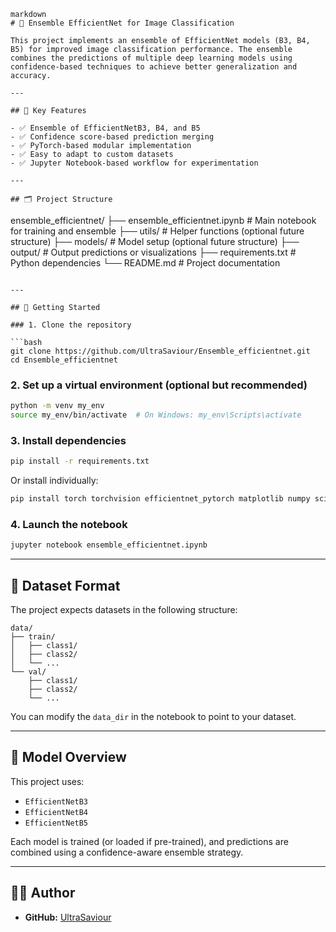 ```
markdown
# 🧠 Ensemble EfficientNet for Image Classification

This project implements an ensemble of EfficientNet models (B3, B4, B5) for improved image classification performance. The ensemble combines the predictions of multiple deep learning models using confidence-based techniques to achieve better generalization and accuracy.

---

## 📌 Key Features

- ✅ Ensemble of EfficientNetB3, B4, and B5
- ✅ Confidence score-based prediction merging
- ✅ PyTorch-based modular implementation
- ✅ Easy to adapt to custom datasets
- ✅ Jupyter Notebook-based workflow for experimentation

---

## 🗂️ Project Structure

```

ensemble\_efficientnet/
├── ensemble\_efficientnet.ipynb     # Main notebook for training and ensemble
├── utils/                          # Helper functions (optional future structure)
├── models/                         # Model setup (optional future structure)
├── output/                         # Output predictions or visualizations
├── requirements.txt                # Python dependencies
└── README.md                       # Project documentation

````

---

## 🚀 Getting Started

### 1. Clone the repository

```bash
git clone https://github.com/UltraSaviour/Ensemble_efficientnet.git
cd Ensemble_efficientnet
````

### 2. Set up a virtual environment (optional but recommended)

```bash
python -m venv my_env
source my_env/bin/activate  # On Windows: my_env\Scripts\activate
```

### 3. Install dependencies

```bash
pip install -r requirements.txt
```

Or install individually:

```bash
pip install torch torchvision efficientnet_pytorch matplotlib numpy scikit-learn tqdm seaborn notebook
```

### 4. Launch the notebook

```bash
jupyter notebook ensemble_efficientnet.ipynb
```

---

## 📁 Dataset Format

The project expects datasets in the following structure:

```
data/
├── train/
│   ├── class1/
│   ├── class2/
│   └── ...
└── val/
    ├── class1/
    ├── class2/
    └── ...
```

You can modify the `data_dir` in the notebook to point to your dataset.

---

## 🧠 Model Overview

This project uses:

* `EfficientNetB3`
* `EfficientNetB4`
* `EfficientNetB5`

Each model is trained (or loaded if pre-trained), and predictions are combined using a confidence-aware ensemble strategy.

---



## 🧑‍💻 Author

* **GitHub:** [UltraSaviour](https://github.com/UltraSaviour)
